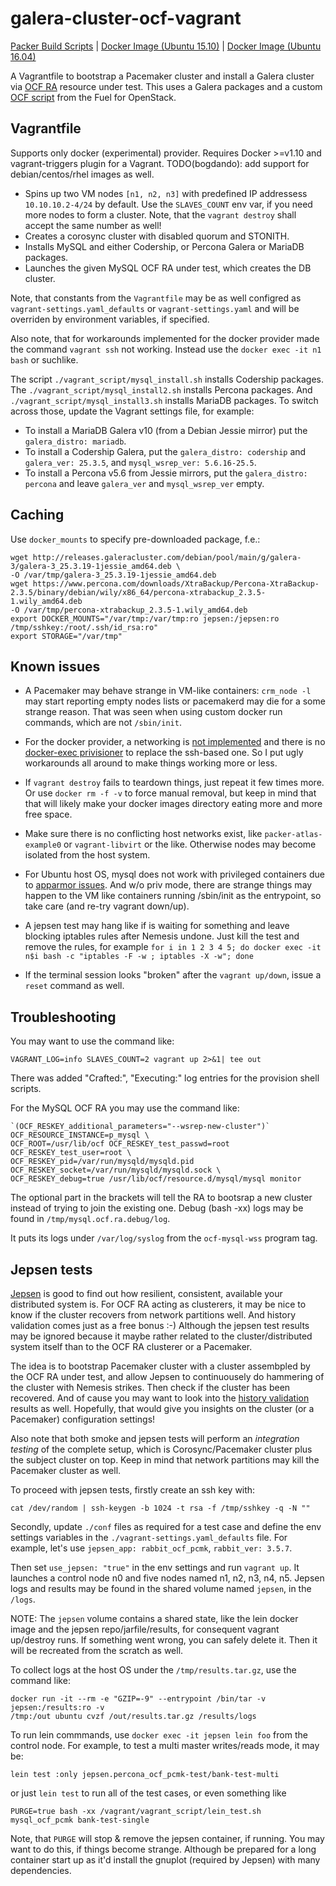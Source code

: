 # galera-cluster-ocf-vagrant

[Packer Build Scripts](https://github.com/bogdando/packer-atlas-example)
| [Docker Image (Ubuntu 15.10)](https://hub.docker.com/r/bogdando/pacemaker-cluster-ocf-wily/)
| [Docker Image (Ubuntu 16.04)](https://hub.docker.com/r/bogdando/pacemaker-cluster-ocf-xenial/)

A Vagrantfile to bootstrap a Pacemaker cluster and install a Galera cluster via
[OCF RA](http://www.linux-ha.org/wiki/OCF_Resource_Agents) resource under test.
This uses a Galera packages and a custom
[OCF script](https://github.com/openstack/fuel-library/blob/master/files/fuel-ha-utils/ocf/mysql-wss) from the Fuel for OpenStack.

## Vagrantfile

Supports only docker (experimental) provider.
Requires Docker >=v1.10 and vagrant-triggers plugin for a Vagrant.
TODO(bogdando): add support for debian/centos/rhel images as well.

* Spins up two VM nodes ``[n1, n2, n3]`` with predefined IP addressess
  ``10.10.10.2-4/24`` by default. Use the ``SLAVES_COUNT`` env var, if you need
  more nodes to form a cluster. Note, that the ``vagrant destroy`` shall accept
  the same number as well!
* Creates a corosync cluster with disabled quorum and STONITH.
* Installs MySQL and either Codership, or Percona Galera or MariaDB packages.
* Launches the given MySQL OCF RA under test, which creates the DB cluster.

Note, that constants from the ``Vagrantfile`` may be as well configred as
``vagrant-settings.yaml_defaults`` or ``vagrant-settings.yaml`` and will be
overriden by environment variables, if specified.

Also note, that for workarounds implemented for the docker provider made
the command ``vagrant ssh`` not working. Instead use the
``docker exec -it n1 bash`` or suchlike.

The script `./vagrant_script/mysql_install.sh` installs Codership packages.
The `./vagrant_script/mysql_install2.sh` installs Percona packages. And
`./vagrant_script/mysql_install3.sh` installs MariaDB packages. To switch
across those, update the Vagrant settings file, for example:

* To install a MariaDB Galera v10 (from a Debian Jessie mirror) put the
  `galera_distro: mariadb`.
* To install a Codership Galera, put the `galera_distro: codership` and
  `galera_ver: 25.3.5`, and `mysql_wsrep_ver: 5.6.16-25.5`.
* To install a Percona v5.6 from Jessie mirrors, put the `galera_distro: percona`
  and leave `galera_ver` and `mysql_wsrep_ver` empty.

## Caching

Use `docker_mounts` to specify pre-downloaded package, f.e.:
```
wget http://releases.galeracluster.com/debian/pool/main/g/galera-3/galera-3_25.3.19-1jessie_amd64.deb \
-O /var/tmp/galera-3_25.3.19-1jessie_amd64.deb
wget https://www.percona.com/downloads/XtraBackup/Percona-XtraBackup-2.3.5/binary/debian/wily/x86_64/percona-xtrabackup_2.3.5-1.wily_amd64.deb
-O /var/tmp/percona-xtrabackup_2.3.5-1.wily_amd64.deb
export DOCKER_MOUNTS="/var/tmp:/var/tmp:ro jepsen:/jepsen:ro /tmp/sshkey:/root/.ssh/id_rsa:ro"
export STORAGE="/var/tmp"
```

## Known issues

* A Pacemaker may behave strange in VM-like containers: ``crm_node -l`` may start
  reporting empty nodes lists or pacemakerd may die for a some strange reason.
  That was seen when using custom docker run commands, which are not ``/sbin/init``.

* For the docker provider, a networking is [not implemented](https://github.com/mitchellh/vagrant/issues/6667)
  and there is no [docker-exec privisioner](https://github.com/mitchellh/vagrant/issues/4179)
  to replace the ssh-based one. So I put ugly workarounds all around to make
  things working more or less.

* If ``vagrant destroy`` fails to teardown things, just repeat it few times more.
  Or use ``docker rm -f -v`` to force manual removal, but keep in mind that
  that will likely make your docker images directory eating more and more free
  space.

* Make sure there is no conflicting host networks exist, like
  ``packer-atlas-example0`` or ``vagrant-libvirt`` or the like. Otherwise nodes may
  become isolated from the host system.

* For Ubuntu host OS, mysql does not work with privileged containers due to [apparmor
  issues](https://github.com/docker/docker/issues/5490). And w/o priv mode, there
  are strange things may happen to the VM like containers running /sbin/init as
  the entrypoint, so take care (and re-try vagrant down/up).

* A jepsen test may hang like if is waiting for something and leave blocking iptables
  rules after Nemesis undone. Just kill the test and remove the rules, for
  example ``for i in 1 2 3 4 5; do docker exec -it n$i bash -c "iptables -F -w ;
  iptables -X -w"; done``

* If the terminal session looks "broken" after the ``vagrant up/down``, issue a
  ``reset`` command as well.

## Troubleshooting

You may want to use the command like:
```
VAGRANT_LOG=info SLAVES_COUNT=2 vagrant up 2>&1| tee out
```

There was added "Crafted:", "Executing:" log entries for the
provision shell scripts.

For the MySQL OCF RA you may use the command like:
```
`(OCF_RESKEY_additional_parameters="--wsrep-new-cluster")` OCF_RESOURCE_INSTANCE=p_mysql \
OCF_ROOT=/usr/lib/ocf OCF_RESKEY_test_passwd=root OCF_RESKEY_test_user=root \
OCF_RESKEY_pid=/var/run/mysqld/mysqld.pid OCF_RESKEY_socket=/var/run/mysqld/mysqld.sock \
OCF_RESKEY_debug=true /usr/lib/ocf/resource.d/mysql/mysql monitor
```

The optional part in the brackets will tell the RA to bootsrap a new cluster instead
of trying to join the existing one. Debug (bash -xx) logs may be found in
`/tmp/mysql.ocf.ra.debug/log`.

It puts its logs under ``/var/log/syslog`` from the `ocf-mysql-wss` program tag.

## Jepsen tests

[Jepsen](https://github.com/aphyr/jepsen) is good to find out how resilient,
consistent, available your distributed system is. For OCF RA acting as
clusterers, it may be nice to know if the cluster recovers from network
partitions well. And history validation comes just as a free bonus :-)
Although the jepsen test results may be ignored because it maybe rather
related to the cluster/distributed system itself than to the OCF RA clusterer
or a Pacemaker.

The idea is to bootstrap Pacemaker cluster with a cluster assembpled by the
OCF RA under test, and allow Jepsen to continuousely do hammering of the cluster
with Nemesis strikes. Then check if the cluster has been recovered. And of cause
you may want to look into the
[history validation](https://aphyr.com/posts/314-computational-techniques-in-knossos)
results as well. Hopefully, that would give you insights on the cluster
(or a Pacemaker) configuration settings!

Also note that both smoke and jepsen tests will perform an *integration testing*
of the complete setup, which is Corosync/Pacemaker cluster plus the subject
cluster on top. Keep in mind that network partitions may kill the Pacemaker
cluster as well.

To proceed with jepsen tests, firstly create an ssh key with:
```
cat /dev/random | ssh-keygen -b 1024 -t rsa -f /tmp/sshkey -q -N ""
```
Secondly, update `./conf` files as required for a test case and define the env
settings variables in the `./vagrant-settings.yaml_defaults` file. For example,
let's use `jepsen_app: rabbit_ocf_pcmk`, `rabbit_ver: 3.5.7`.

Then set `use_jepsen: "true"` in the env settings  and run ``vagrant up``.
It launches a control node n0 and five nodes named n1, n2, n3, n4, n5. Jepsen logs
and results may be found in the shared volume named `jepsen`, in the `/logs`.

NOTE: The `jepsen` volume contains a shared state, like the lein docker image and
the jepsen repo/jarfile/results, for consequent vagrant up/destroy runs. If
something went wrong, you can safely delete it. Then it will be recreated from the
scratch as well.

To collect logs at the host OS under the `/tmp/results.tar.gz`, use the command like:
```
docker run -it --rm -e "GZIP=-9" --entrypoint /bin/tar -v jepsen:/results:ro -v
/tmp:/out ubuntu cvzf /out/results.tar.gz /results/logs
```

To run lein commmands, use ``docker exec -it jepsen lein foo`` from the control node.
For example, to test a multi master writes/reads mode, it may be:
```
lein test :only jepsen.percona_ocf_pcmk-test/bank-test-multi
```
or just ``lein test`` to run all of the test cases, or even something like
```
PURGE=true bash -xx /vagrant/vagrant_script/lein_test.sh mysql_ocf_pcmk bank-test-single
```
Note, that `PURGE` will stop & remove the jepsen container, if running. You may
want to do this, if things become strange. Although be prepared for a long
container start up as it'd install the gnuplot (required by Jepsen) with many dependencies.
